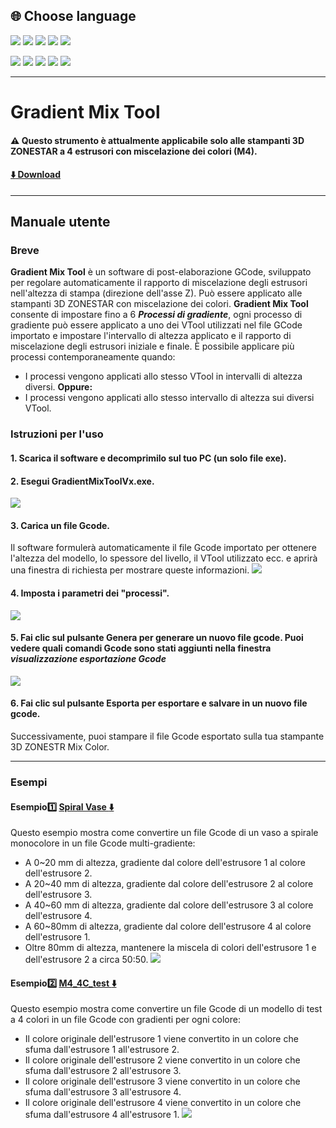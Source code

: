 
## <a id="choose-language">:globe_with_meridians: Choose language </a>
[![](../../lanpic/EN.png)](./readme.md)
[![](../../lanpic/ES.png)](./readme-es.md)
[![](../../lanpic/PT.png)](./readme-pt.md)
[![](../../lanpic/FR.png)](./readme-fr.md)
[![](../../lanpic/DE.png)](./readme-de.md)
<!-- [![](../../lanpic/IT.png)](./readme-it.md) -->
[![](../../lanpic/RU.png)](./readme-ru.md)
[![](../../lanpic/JP.png)](./readme-jp.md)
[![](../../lanpic/KR.png)](./readme-kr.md)
[![](../../lanpic/SA.png)](./readme-ar.md)
[![](../../lanpic/CN.png)](./readme-cn.md)

----
# Gradient Mix Tool
#### :warning: Questo strumento è attualmente applicabile solo alle stampanti 3D ZONESTAR a 4 estrusori con miscelazione dei colori (M4).
#### [:arrow_down: Download](https://github.com/ZONESTAR3D/Slicing-Guide/releases/tag/gmt-v1.2) 

----
## Manuale utente
### Breve
**Gradient Mix Tool** è un software di post-elaborazione GCode, sviluppato per regolare automaticamente il rapporto di miscelazione degli estrusori nell'altezza di stampa (direzione dell'asse Z). Può essere applicato alle stampanti 3D ZONESTAR con miscelazione dei colori.
**Gradient Mix Tool** consente di impostare fino a 6 ***Processi di gradiente***, ogni processo di gradiente può essere applicato a uno dei VTool utilizzati nel file GCode importato e impostare l'intervallo di altezza applicato e il rapporto di miscelazione degli estrusori iniziale e finale. È possibile applicare più processi contemporaneamente quando:
- I processi vengono applicati allo stesso VTool in intervalli di altezza diversi.
**Oppure:**
- I processi vengono applicati allo stesso intervallo di altezza sui diversi VTool. 

### Istruzioni per l'uso
#### 1. Scarica il software e decomprimilo sul tuo PC (un solo file exe).
#### 2. Esegui GradientMixToolVx.exe.
![](1.jpg)
#### 3. Carica un file Gcode.
Il software formulerà automaticamente il file Gcode importato per ottenere l'altezza del modello, lo spessore del livello, il VTool utilizzato ecc. e aprirà una finestra di richiesta per mostrare queste informazioni.
![](2.jpg)
#### 4. Imposta i parametri dei "processi".
![](3.jpg)
#### 5. Fai clic sul pulsante Genera per generare un nuovo file gcode. Puoi vedere quali comandi Gcode sono stati aggiunti nella finestra ***visualizzazione esportazione Gcode***
![](4.jpg)
#### 6. Fai clic sul pulsante Esporta per esportare e salvare in un nuovo file gcode.
Successivamente, puoi stampare il file Gcode esportato sulla tua stampante 3D ZONESTR Mix Color.

----
### Esempi
#### Esempio:one: [Spiral Vase :arrow_down:](./SpiralVase.zip)
Questo esempio mostra come convertire un file Gcode di un vaso a spirale monocolore in un file Gcode multi-gradiente:
- A 0~20 mm di altezza, gradiente dal colore dell'estrusore 1 al colore dell'estrusore 2.
- A 20~40 mm di altezza, gradiente dal colore dell'estrusore 2 al colore dell'estrusore 3.
- A 40~60 mm di altezza, gradiente dal colore dell'estrusore 3 al colore dell'estrusore 4.
- A 60~80mm di altezza, gradiente dal colore dell'estrusore 4 al colore dell'estrusore 1.
- Oltre 80mm di altezza, mantenere la miscela di colori dell'estrusore 1 e dell'estrusore 2 a circa 50:50. ![](./SpiralVase.jpg)

#### Esempio:two: [M4_4C_test :arrow_down:](./M4_4C_test.zip)
Questo esempio mostra come convertire un file Gcode di un modello di test a 4 colori in un file Gcode con gradienti per ogni colore:
- Il colore originale dell'estrusore 1 viene convertito in un colore che sfuma dall'estrusore 1 all'estrusore 2.
- Il colore originale dell'estrusore 2 viene convertito in un colore che sfuma dall'estrusore 2 all'estrusore 3.
- Il colore originale dell'estrusore 3 viene convertito in un colore che sfuma dall'estrusore 3 all'estrusore 4.
- Il colore originale dell'estrusore 4 viene convertito in un colore che sfuma dall'estrusore 4 all'estrusore 1.
![](./M4-4C-Test.jpg)